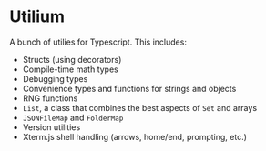 # Utilium

A bunch of utilies for Typescript. This includes:

-   Structs (using decorators)
-   Compile-time math types
-   Debugging types
-   Convenience types and functions for strings and objects
-   RNG functions
-   `List`, a class that combines the best aspects of `Set` and arrays
-   `JSONFileMap` and `FolderMap`
-   Version utilities
-   Xterm.js shell handling (arrows, home/end, prompting, etc.)
